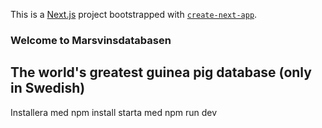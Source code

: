 This is a [Next.js](https://nextjs.org/) project bootstrapped with [`create-next-app`](https://github.com/vercel/next.js/tree/canary/packages/create-next-app).

### Welcome to Marsvinsdatabasen
## The world's greatest guinea pig database (only in Swedish)

Installera med npm install
starta med npm run dev

